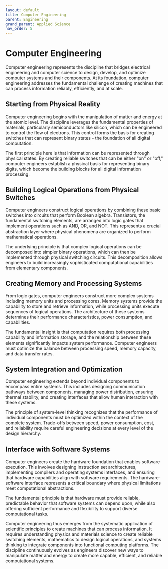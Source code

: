 ```yaml
---
layout: default
title: Computer Engineering
parent: Engineering
grand_parent: Applied Science
nav_order: 5
---
```


# Computer Engineering

Computer engineering represents the discipline that bridges electrical engineering and computer science to design, develop, and optimize computer systems and their components. At its foundation, computer engineering addresses the fundamental challenge of creating machines that can process information reliably, efficiently, and at scale.

## Starting from Physical Reality

Computer engineering begins with the manipulation of matter and energy at the atomic level. The discipline leverages the fundamental properties of materials, particularly semiconductors like silicon, which can be engineered to control the flow of electrons. This control forms the basis for creating switches that can represent binary states - the foundation of all digital computation.

The first principle here is that information can be represented through physical states. By creating reliable switches that can be either "on" or "off," computer engineers establish a physical basis for representing binary digits, which become the building blocks for all digital information processing.

## Building Logical Operations from Physical Switches

Computer engineers construct logical operations by combining these basic switches into circuits that perform Boolean algebra. Transistors, the fundamental switching elements, are arranged into logic gates that implement operations such as AND, OR, and NOT. This represents a crucial abstraction layer where physical phenomena are organized to perform mathematical operations.

The underlying principle is that complex logical operations can be decomposed into simpler binary operations, which can then be implemented through physical switching circuits. This decomposition allows engineers to build increasingly sophisticated computational capabilities from elementary components.

## Creating Memory and Processing Systems

From logic gates, computer engineers construct more complex systems including memory units and processing cores. Memory systems provide the capability to store and retrieve information, while processing units execute sequences of logical operations. The architecture of these systems determines their performance characteristics, power consumption, and capabilities.

The fundamental insight is that computation requires both processing capability and information storage, and the relationship between these elements significantly impacts system performance. Computer engineers must optimize the balance between processing speed, memory capacity, and data transfer rates.

## System Integration and Optimization

Computer engineering extends beyond individual components to encompass entire systems. This includes designing communication pathways between components, managing power distribution, ensuring thermal stability, and creating interfaces that allow human interaction with these systems.

The principle of system-level thinking recognizes that the performance of individual components must be optimized within the context of the complete system. Trade-offs between speed, power consumption, cost, and reliability require careful engineering decisions at every level of the design hierarchy.

## Interface with Software Systems

Computer engineers create the hardware foundation that enables software execution. This involves designing instruction set architectures, implementing compilers and operating systems interfaces, and ensuring that hardware capabilities align with software requirements. The hardware-software interface represents a critical boundary where physical limitations meet computational abstractions.

The fundamental principle is that hardware must provide reliable, predictable behavior that software systems can depend upon, while also offering sufficient performance and flexibility to support diverse computational tasks.

Computer engineering thus emerges from the systematic application of scientific principles to create machines that can process information. It requires understanding physics and materials science to create reliable switching elements, mathematics to design logical operations, and systems thinking to integrate components into functional computing platforms. The discipline continuously evolves as engineers discover new ways to manipulate matter and energy to create more capable, efficient, and reliable computational systems.

